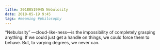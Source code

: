 ```yaml
---
title: 20180519945 Nebulosity
date: 2018-05-19 9:45
tags: #meaning #philosophy
---
```


“Nebulosity” —cloud-like-ness—is the impossibility of completely grasping anything. If we could just get a handle on things, we could force them to behave. But, to varying degrees, we never can.

